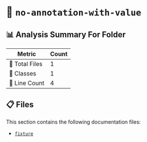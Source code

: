 # 📁 `no-annotation-with-value`

## 📊 Analysis Summary For Folder

| Metric | Count |
|--------|-------|
| 📁 Total Files | 1 |
| 🧱 Classes | 1 |
| 🔢 Line Count | 4 |


## 📋 Files

This section contains the following documentation files:

- [`fixture`](./fixture.md)